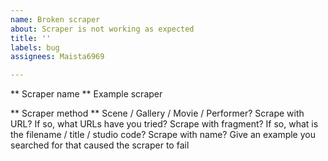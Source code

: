 ```yaml
---
name: Broken scraper
about: Scraper is not working as expected
title: ''
labels: bug
assignees: Maista6969

---
```


** Scraper name **
Example scraper

** Scraper method **
Scene / Gallery / Movie / Performer?
Scrape with URL? If so, what URLs have you tried?
Scrape with fragment? If so, what is the filename / title / studio code?
Scrape with name? Give an example you searched for that caused the scraper to fail
